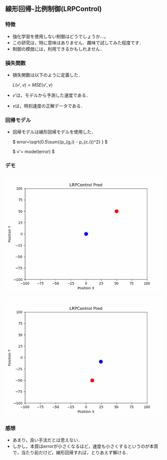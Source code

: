 ## **線形回帰-比例制御(LRPControl)**

### **特徴**
* 強化学習を使用しない制御はどうでしょうか...。
* この研究は，特に意味はありません．趣味で試してみた程度です．
* 制御の模倣には，利用できるかもしれません．

### **損失関数**
* 損失関数は以下のように定義した．

    $L(v',v)=MSE(v',v)$

* $v'$は，モデルから予測した速度である．
* $v$は，時刻速度の正解データである．

### **回帰モデル**
* 回帰モデルは線形回帰モデルを使用した．

    $ error=\sqrt{0.5\sum{(p_{g,i} - p_{c.i})^2} } $

    $ v'= model(error) $

### **デモ**

![Animation](./src/figs/pred_action1.gif)

![Animation](./src/figs/pred_action2.gif)

### **感想**
* あまり，良い手法だとは思えない．
* しかし，本質はerrorが小さくなるほど，速度も小さくするというのが本質で，当たり前だけど，線形回帰すれば，とりあえず解ける．